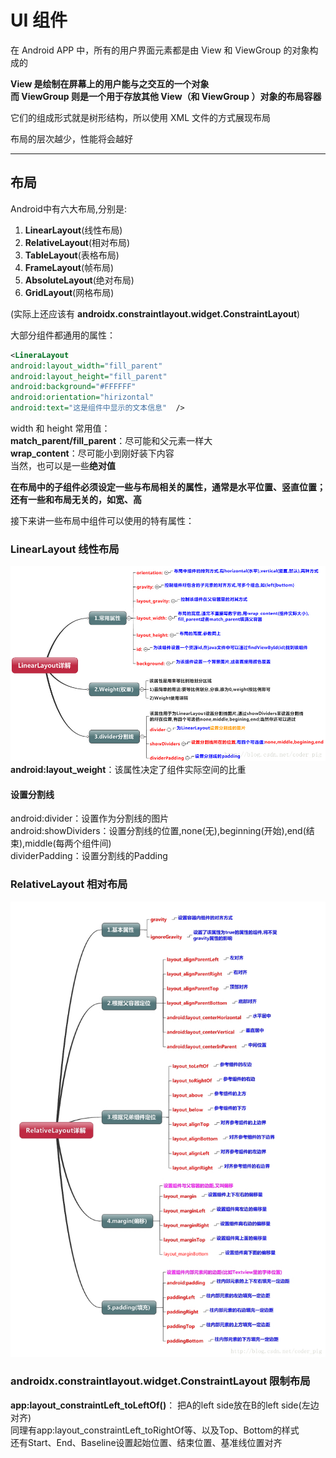 # UI 组件
在 Android APP 中，所有的用户界面元素都是由 View 和 ViewGroup 的对象构成的  

**View 是绘制在屏幕上的用户能与之交互的一个对象**  
**而 ViewGroup 则是一个用于存放其他 View（和 ViewGroup ）对象的布局容器**  

它们的组成形式就是树形结构，所以使用 XML 文件的方式展现布局  

布局的层次越少，性能将会越好  

---------------
## 布局
Android中有六大布局,分别是: 
1. **LinearLayout**(线性布局)  
2. **RelativeLayout**(相对布局)  
3. **TableLayout**(表格布局)  
4. **FrameLayout**(帧布局)
5. **AbsoluteLayout**(绝对布局)  
6. **GridLayout**(网格布局)  
   
(实际上还应该有 **androidx.constraintlayout.widget.ConstraintLayout**)  

大部分组件都通用的属性：  
``` XML
<LineraLayout
android:layout_width="fill_parent"
android:layout_height="fill_parent"
android:background="#FFFFFF"
android:orientation="hirizontal"
android:text="这是组件中显示的文本信息"  />
```

width 和 height 常用值：  
**match_parent/fill_parent**：尽可能和父元素一样大  
**wrap_content**：尽可能小到刚好装下内容  
当然，也可以是一些**绝对值**  

**在布局中的子组件必须设定一些与布局相关的属性，通常是水平位置、竖直位置；还有一些和布局无关的，如宽、高**  

接下来讲一些布局中组件可以使用的特有属性：  
### LinearLayout 线性布局
![线性布局](img/LinearLayout.jpg)  
**android:layout_weight**：该属性决定了组件实际空间的比重  
#### 设置分割线
android:divider：设置作为分割线的图片  
android:showDividers：设置分割线的位置,none(无),beginning(开始),end(结束),middle(每两个组件间)  
dividerPadding：设置分割线的Padding  

### RelativeLayout 相对布局  
![相对布局](img/RelativeLayout.png)  

### androidx.constraintlayout.widget.ConstraintLayout 限制布局
**app:layout_constraintLeft_toLeftOf()**：
把A的left side放在B的left side(左边对齐)  
同理有app:layout_constraintLeft_toRightOf等、以及Top、Bottom的样式  
还有Start、End、Baseline设置起始位置、结束位置、基准线位置对齐  
